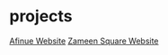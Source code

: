 # projects
[Afinue Website](https://afinue.com/)
[Zameen Square Website](https://zameensquare.com/)

